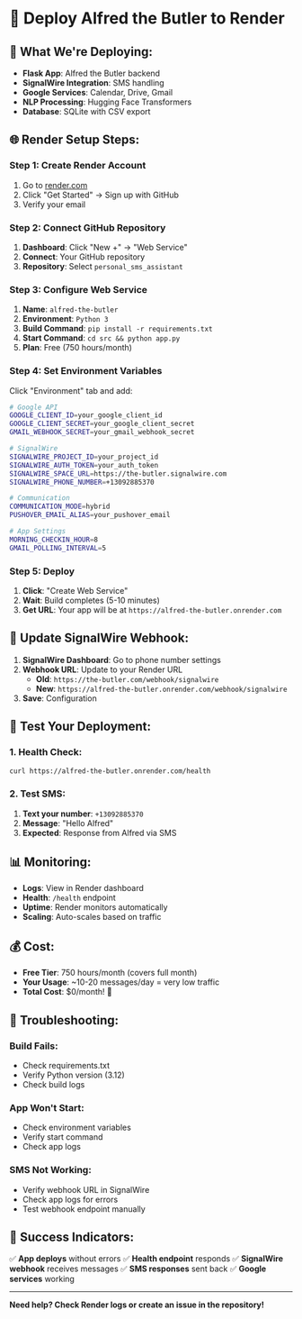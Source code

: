 # 🚀 Deploy Alfred the Butler to Render

## **🎯 What We're Deploying:**

- **Flask App**: Alfred the Butler backend
- **SignalWire Integration**: SMS handling
- **Google Services**: Calendar, Drive, Gmail
- **NLP Processing**: Hugging Face Transformers
- **Database**: SQLite with CSV export

## **🌐 Render Setup Steps:**

### **Step 1: Create Render Account**
1. Go to [render.com](https://render.com)
2. Click "Get Started" → Sign up with GitHub
3. Verify your email

### **Step 2: Connect GitHub Repository**
1. **Dashboard**: Click "New +" → "Web Service"
2. **Connect**: Your GitHub repository
3. **Repository**: Select `personal_sms_assistant`

### **Step 3: Configure Web Service**
1. **Name**: `alfred-the-butler`
2. **Environment**: `Python 3`
3. **Build Command**: `pip install -r requirements.txt`
4. **Start Command**: `cd src && python app.py`
5. **Plan**: Free (750 hours/month)

### **Step 4: Set Environment Variables**
Click "Environment" tab and add:

```bash
# Google API
GOOGLE_CLIENT_ID=your_google_client_id
GOOGLE_CLIENT_SECRET=your_google_client_secret
GMAIL_WEBHOOK_SECRET=your_gmail_webhook_secret

# SignalWire
SIGNALWIRE_PROJECT_ID=your_project_id
SIGNALWIRE_AUTH_TOKEN=your_auth_token
SIGNALWIRE_SPACE_URL=https://the-butler.signalwire.com
SIGNALWIRE_PHONE_NUMBER=+13092885370

# Communication
COMMUNICATION_MODE=hybrid
PUSHOVER_EMAIL_ALIAS=your_pushover_email

# App Settings
MORNING_CHECKIN_HOUR=8
GMAIL_POLLING_INTERVAL=5
```

### **Step 5: Deploy**
1. **Click**: "Create Web Service"
2. **Wait**: Build completes (5-10 minutes)
3. **Get URL**: Your app will be at `https://alfred-the-butler.onrender.com`

## **🔧 Update SignalWire Webhook:**

1. **SignalWire Dashboard**: Go to phone number settings
2. **Webhook URL**: Update to your Render URL
   - **Old**: `https://the-butler.com/webhook/signalwire`
   - **New**: `https://alfred-the-butler.onrender.com/webhook/signalwire`
3. **Save**: Configuration

## **🧪 Test Your Deployment:**

### **1. Health Check:**
```bash
curl https://alfred-the-butler.onrender.com/health
```

### **2. Test SMS:**
1. **Text your number**: `+13092885370`
2. **Message**: "Hello Alfred"
3. **Expected**: Response from Alfred via SMS

## **📊 Monitoring:**

- **Logs**: View in Render dashboard
- **Health**: `/health` endpoint
- **Uptime**: Render monitors automatically
- **Scaling**: Auto-scales based on traffic

## **💰 Cost:**

- **Free Tier**: 750 hours/month (covers full month)
- **Your Usage**: ~10-20 messages/day = very low traffic
- **Total Cost**: $0/month! 🎉

## **🚨 Troubleshooting:**

### **Build Fails:**
- Check requirements.txt
- Verify Python version (3.12)
- Check build logs

### **App Won't Start:**
- Check environment variables
- Verify start command
- Check app logs

### **SMS Not Working:**
- Verify webhook URL in SignalWire
- Check app logs for errors
- Test webhook endpoint manually

## **🎉 Success Indicators:**

✅ **App deploys** without errors
✅ **Health endpoint** responds
✅ **SignalWire webhook** receives messages
✅ **SMS responses** sent back
✅ **Google services** working

---

**Need help? Check Render logs or create an issue in the repository!**
